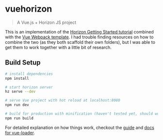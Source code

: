 # vuehorizon

> A Vue.js + Horizon JS project

This is an implementation of the <a href="http://horizon.io/docs/getting-started/">Horizon Getting Started tutorial</a> combined with the <a href="https://github.com/vuejs-templates/webpack">Vue Webpack template</a>. I had trouble finding resources on how to combine the two (as they both scaffold their own folders), but I was able to get them to work together with a little bit of research.

## Build Setup

``` bash
# install dependencies
npm install

# start horizon server
hz serve --dev

# serve Vue project with hot reload at localhost:8080
npm run dev

# build for production with minification (haven't tested yet, should work though...)
npm run build

```

For detailed explanation on how things work, checkout the [guide](http://vuejs-templates.github.io/webpack/) and [docs for vue-loader](http://vuejs.github.io/vue-loader).
